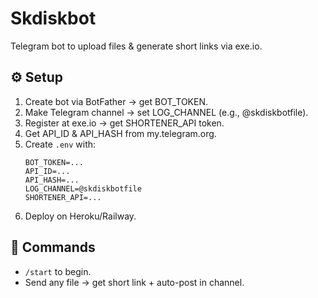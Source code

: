 # Skdiskbot

Telegram bot to upload files & generate short links via exe.io.

## ⚙️ Setup

1. Create bot via BotFather → get BOT_TOKEN.
2. Make Telegram channel → set LOG_CHANNEL (e.g., @skdiskbotfile).
3. Register at exe.io → get SHORTENER_API token.
4. Get API_ID & API_HASH from my.telegram.org.
5. Create `.env` with:
   ```
   BOT_TOKEN=...
   API_ID=...
   API_HASH=...
   LOG_CHANNEL=@skdiskbotfile
   SHORTENER_API=...
   ```
6. Deploy on Heroku/Railway.

## 🚀 Commands

- `/start` to begin.
- Send any file → get short link + auto-post in channel.
